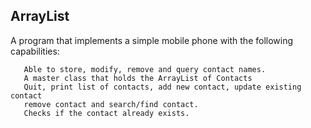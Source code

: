 ## ArrayList

A program that implements a simple mobile phone with the following capabilities:

       Able to store, modify, remove and query contact names.
       A master class that holds the ArrayList of Contacts       
       Quit, print list of contacts, add new contact, update existing contact
       remove contact and search/find contact.
       Checks if the contact already exists.

